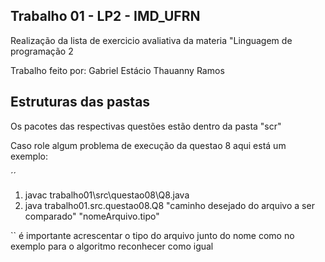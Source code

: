 ## Trabalho 01 - LP2 - IMD_UFRN

Realização da lista de exercicio avaliativa da materia "Linguagem de programação 2

Trabalho feito por: 
Gabriel Estácio
Thauanny Ramos

## Estruturas das pastas

Os pacotes das respectivas questões estão dentro da pasta "scr"

Caso role algum problema de execução da questao 8 aqui está um exemplo:

´´
 1. javac trabalho01\src\questao08\Q8.java   
 2. java trabalho01.src.questao08.Q8 "caminho desejado do arquivo a ser comparado" "nomeArquivo.tipo" 

``
 é importante acrescentar o tipo do arquivo junto do nome como no exemplo para o algoritmo reconhecer como igual

